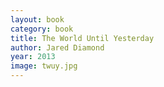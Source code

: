 ```yaml
---
layout: book
category: book
title: The World Until Yesterday
author: Jared Diamond
year: 2013
image: twuy.jpg
---
```

